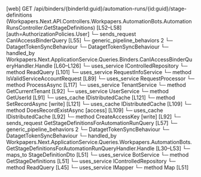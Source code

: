 [web] GET /api/binders/{binderId:guid}/automation-runs/{id:guid}/stage-definitions  (Workpapers.Next.API.Controllers.Workpapers.AutomationBots.AutomationRunsController.GetStageDefinitions)  [L52–L58] [auth=AuthorizationPolicies.User]
  └─ sends_request CanIAccessBinderQuery [L55]
    └─ generic_pipeline_behaviors 2
      └─ DatagetTokenSyncBehaviour
      └─ DatagetTokenSyncBehaviour
    └─ handled_by Workpapers.Next.ApplicationService.Queries.Binders.CanIAccessBinderQueryHandler.Handle [L60–L126]
      └─ uses_service IControlledRepository<Binder>
        └─ method ReadQuery [L101]
      └─ uses_service RequestInfoService
        └─ method IsValidServiceAccountRequest [L89]
      └─ uses_service RequestProcessor
        └─ method ProcessAsync [L117]
      └─ uses_service TenantService
        └─ method GetCurrentTenant [L92]
      └─ uses_service UserService
        └─ method GetUserId [L91]
      └─ uses_cache IDistributedCache [L121]
        └─ method SetRecordAsync [write] [L121]
      └─ uses_cache IDistributedCache [L109]
        └─ method DoesRecordExistAsync [access] [L109]
      └─ uses_cache IDistributedCache [L92]
        └─ method CreateAccessKey [write] [L92]
  └─ sends_request GetStageDefinitionsForAutomationRunQuery [L57]
    └─ generic_pipeline_behaviors 2
      └─ DatagetTokenSyncBehaviour
      └─ DatagetTokenSyncBehaviour
    └─ handled_by Workpapers.Next.ApplicationService.Queries.Workpapers.AutomationBots.GetStageDefinitionsForAutomationRunQueryHandler.Handle [L30–L53]
      └─ maps_to StageDefinitionDto [L51]
      └─ uses_service BotService
        └─ method GetStageDefinitions [L51]
      └─ uses_service IControlledRepository<AutomationRun>
        └─ method ReadQuery [L45]
      └─ uses_service IMapper
        └─ method Map [L51]

